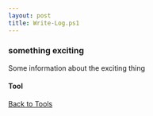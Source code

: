 ```yaml
---
layout: post
title: Write-Log.ps1
---
```


### something exciting

Some information about the exciting thing

#### Tool

<script src="https://gist-it.appspot.com/github.com/BanterBoy/scripts-blog/blob/master/PowerShell/tools/Write-Log.ps1"></script>

<a href="/menu/_pages/Tools.html">Back to Tools</a>
